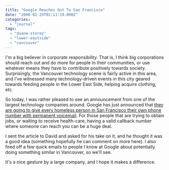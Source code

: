 ```yaml
---
title: "Google Reaches Out To San Francisco"
date: "2008-02-29T01:11:19.000Z"
categories: 
  - "journal"
tags: 
  - "duane-storey"
  - "lower-eastside"
  - "vancouver"
---
```


I'm a big believer in corporate responsibility. That is, I think big corporations should reach out and do more for people in their communities, or use whatever means they have to contribute positively towards society. Surprisingly, the Vancouver technology scene is fairly active in this area, and I've witnessed many technology-driven events in this city geared towards feeding people in the Lower East Side, helping acquire clothing, etc.

So today, I was rather pleased to see an announcement from one of the largest technology companies around. Google has just announced that [they are going to give every homeless person in San Francisco their own phone number with permanent voicemail](http://www.informationweek.com/industries/showArticle.jhtml?articleID=206900885). For those people that are trying to obtain jobs, or waiting to receive health-care, having a valid callback number where someone can reach you can be a huge deal.

I sent the article to David and asked for his take on it, and he thought it was a good idea (something hopefully he can comment on more here). I also fired off a few quick emails to people I know at Google about potentially doing something similar in Vancouver, so we'll see.

It's a nice gesture by a large company, and I hope it makes a difference.
